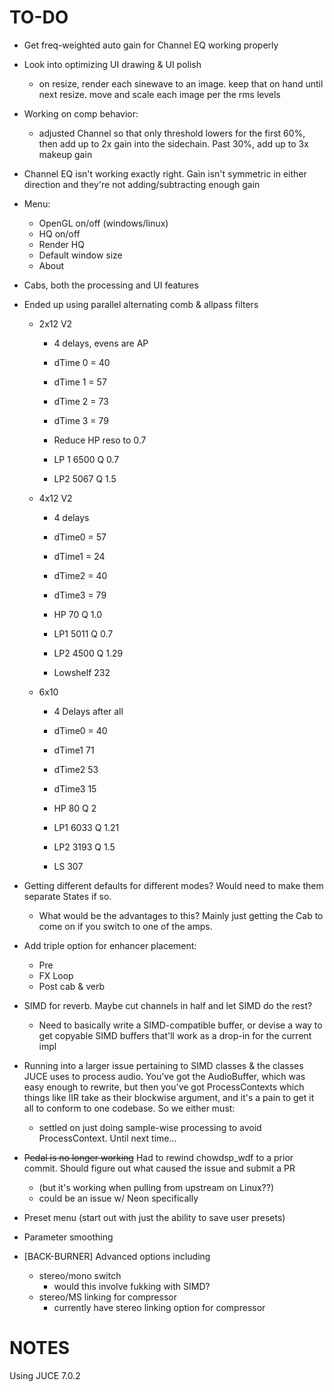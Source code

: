 # TO-DO

- Get freq-weighted auto gain for Channel EQ working properly
- Look into optimizing UI drawing & UI polish
	- on resize, render each sinewave to an image. keep that on hand until next resize. move and scale each image per the rms levels
- Working on comp behavior:
	- adjusted Channel so that only threshold lowers for the first 60%, then add up to 2x gain into the sidechain. Past 30%, add up to 3x makeup gain
- Channel EQ isn't working exactly right. Gain isn't symmetric in either direction and they're not adding/subtracting enough gain
- Menu:
	- OpenGL on/off (windows/linux)
	- HQ on/off
	- Render HQ
	- Default window size
	- About
- Cabs, both the processing and UI features
- Ended up using parallel alternating comb & allpass filters
  
  - 2x12 V2
    
    - 4 delays, evens are AP
    
    - dTime 0 = 40
    
    - dTime 1 = 57
    
    - dTime 2 = 73
    
    - dTime 3 = 79
    
    - Reduce HP reso to 0.7
    
    - LP 1 6500 Q 0.7
    
    - LP2 5067 Q 1.5
  
  - 4x12 V2
    
    - 4 delays
    
    - dTime0 = 57
    
    - dTime1 = 24
    
    - dTime2 = 40
    
    - dTime3 = 79
    
    - HP 70 Q 1.0
    
    - LP1 5011 Q 0.7
    
    - LP2 4500 Q 1.29
    
    - Lowshelf 232
  
  - 6x10
    
    - 4 Delays after all
    
    - dTime0 = 40
    
    - dTime1 71
    
    - dTime2 53
    
    - dTime3 15
    
    - HP 80 Q 2
    
    - LP1 6033 Q 1.21
    
    - LP2 3193 Q 1.5
    
    - LS 307
  
- Getting different defaults for different modes? Would need to make them separate States if so.
	- What would be the advantages to this? Mainly just getting the Cab to come on if you switch to one of the amps. 
- Add triple option for enhancer placement:
	- Pre
	- FX Loop
	- Post cab & verb
- SIMD for reverb. Maybe cut channels in half and let SIMD do the rest?
	- Need to basically write a SIMD-compatible buffer, or devise a way to get copyable SIMD buffers that'll work as a drop-in for the current impl
- Running into a larger issue pertaining to SIMD classes & the classes JUCE uses to process audio. You've got the AudioBuffer, which was easy enough to rewrite, but then you've got ProcessContexts which things like IIR take as their blockwise argument, and it's a pain to get it all to conform to one codebase. So we either must:
	- settled on just doing sample-wise processing to avoid ProcessContext. Until next time...
- ~~Pedal is no longer working~~ Had to rewind chowdsp_wdf to a prior commit. Should figure out what caused the issue and submit a PR
	- (but it's working when pulling from upstream on Linux??)
	- could be an issue w/ Neon specifically
- Preset menu (start out with just the ability to save user presets)
- Parameter smoothing
- [BACK-BURNER] Advanced options including
	- stereo/mono switch
		- would this involve fukking with SIMD?
	- stereo/MS linking for compressor
		- currently have stereo linking option for compressor

# NOTES

Using JUCE 7.0.2